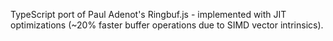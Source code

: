 TypeScript port of Paul Adenot's Ringbuf.js - implemented with JIT optimizations 
(~20% faster buffer operations due to SIMD vector intrinsics).